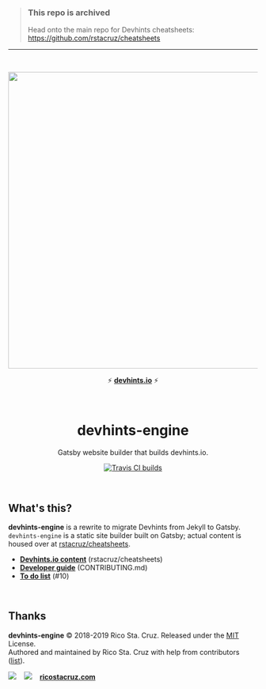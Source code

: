 > ### This repo is archived
>
> Head onto the main repo for Devhints cheatsheets: https://github.com/rstacruz/cheatsheets

---

<br>

<p align='center'>
<a href='https://devhints.io/'><img src='https://github.com/rstacruz/cheatsheets/raw/master/_docs/images/screenshot.png' width=600></a>
</p>

<p align='center'>
⚡ <strong><a href='https://devhints.io'>devhints.io</a></strong> ⚡
</p>

<br>

<h1 align='center'>devhints-engine</h1>

<p align='center'>Gatsby website builder that builds devhints.io.</p>

<p align='center'><a href='http://travis-ci.org/rstacruz/devhints-engine'><img src='https://img.shields.io/travis/rstacruz/devhints-engine/master.svg?colorA=234444' alt='Travis CI builds'></a></p>

<br>

## What's this?

**devhints-engine** is a rewrite to migrate Devhints from Jekyll to Gatsby. `devhints-engine` is a static site builder built on Gatsby; actual content is housed over at [rstacruz/cheatsheets](https://github.com/rstacruz/cheatsheets).

- **[Devhints.io content](https://github.com/rstacruz/cheatsheets)** (rstacruz/cheatsheets)
- **[Developer guide](CONTRIBUTING.md)** (CONTRIBUTING.md)
- **[To do list](https://github.com/rstacruz/devhints-engine/issues/10)** (#10)

<br>

## Thanks

**devhints-engine** © 2018-2019 Rico Sta. Cruz. Released under the [MIT] License.<br>
Authored and maintained by Rico Sta. Cruz with help from contributors ([list][contributors]).

[![](https://img.shields.io/github/followers/rstacruz.svg?style=social&label=@rstacruz)](https://github.com/rstacruz)
&nbsp;&nbsp;
[![](https://img.shields.io/twitter/follow/rstacruz.svg?style=social&label=@rstacruz)](https://twitter.com/rstacruz)
&nbsp;&nbsp;
**[ricostacruz.com](http://ricostacruz.com)**

[mit]: http://mit-license.org/
[contributors]: http://github.com/rstacruz/devhints-engine/contributors
